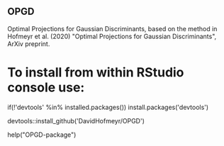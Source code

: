 ## OPGD
Optimal Projections for Gaussian Discriminants, based on the method in Hofmeyr et al. (2020) "Optimal Projections for Gaussian Discriminants", ArXiv preprint.

# To install from within RStudio console use:

if(!'devtools' %in% installed.packages()) install.packages('devtools')

devtools::install_github('DavidHofmeyr/OPGD')

help("OPGD-package")

